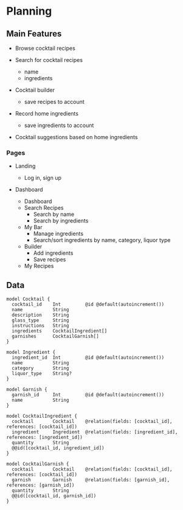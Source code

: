 # Planning

## Main Features

- Browse cocktail recipes

- Search for cocktail recipes
  - name
  - ingredients

- Cocktail builder
  - save recipes to account

- Record home ingredients
  - save ingredients to account

- Cocktail suggestions based on home ingredients

### Pages

- Landing
  - Log in, sign up

- Dashboard
  - Dashboard
  - Search Recipes
    - Search by name
    - Search by ingredients
  - My Bar
    - Manage ingredients
    - Search/sort ingredients by name, category, liquor type
  - Builder
    - Add ingredients
    - Save recipes
  - My Recipes

## Data

```
model Cocktail {
  cocktail_id    Int         @id @default(autoincrement())
  name           String
  description    String
  glass_type     String
  instructions   String
  ingredients    CocktailIngredient[]
  garnishes      CocktailGarnish[]
}

model Ingredient {
  ingredient_id  Int         @id @default(autoincrement())
  name           String
  category       String
  liquor_type    String?
}

model Garnish {
  garnish_id     Int         @id @default(autoincrement())
  name           String
}

model CocktailIngredient {
  cocktail       Cocktail    @relation(fields: [cocktail_id], references: [cocktail_id])
  ingredient     Ingredient  @relation(fields: [ingredient_id], references: [ingredient_id])
  quantity       String
  @@id([cocktail_id, ingredient_id])
}

model CocktailGarnish {
  cocktail       Cocktail    @relation(fields: [cocktail_id], references: [cocktail_id])
  garnish        Garnish     @relation(fields: [garnish_id], references: [garnish_id])
  quantity       String
  @@id([cocktail_id, garnish_id])
}
```